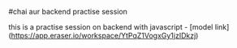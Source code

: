 #chai aur backend practise session

this is a practise session on backend with javascript - [model link] (https://app.eraser.io/workspace/YtPqZ1VogxGy1jzIDkzj)